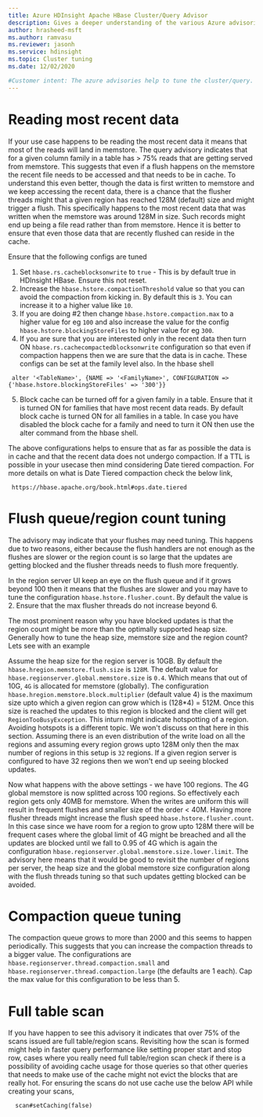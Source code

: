 ```yaml
---
title: Azure HDInsight Apache HBase Cluster/Query Advisor
description: Gives a deeper understanding of the various Azure advisories for HDInsight HBase
author: hrasheed-msft
ms.author: ramvasu
ms.reviewer: jasonh
ms.service: hdinsight
ms.topic: Cluster tuning
ms.date: 12/02/2020

#Customer intent: The azure advisories help to tune the cluster/query. This doc gives a much deeper understanding of the various advisories including the recommended configuration tunings.
---
```


# Reading most recent data
If your use case happens to be reading the most recent data it means that most of the reads will land in memstore. The query advisory indicates that for a given column family in a table has > 75% reads that are getting served from memstore. This suggests that even if a flush happens on the memstore the recent file needs to be accessed and that needs to be in cache. To understand this even better, though the data is first written to memstore and we keep accessing the recent data, there is a chance that the flusher threads might that a given region has reached 128M (default) size and might trigger a flush. This specifically happens to the most recent data that was written when the memstore was around 128M in size. Such records might end up being a file read rather than from memstore. Hence it is better to ensure that even those data that are recently flushed can reside in the cache.

Ensure that the following configs are tuned
1.  Set `hbase.rs.cacheblocksonwrite` to `true`  - This is by default true in HDInsight HBase. Ensure this not reset.
2.  Increase the `hbase.hstore.compactionThreshold` value so that you can avoid the compaction from kicking in. By default this is `3`. You can increase it to a higher value like `10`.
3. If you are doing #2 then change `hbase.hstore.compaction.max` to a higher value for eg `100` and also increase the value for the config `hbase.hstore.blockingStoreFiles` to higher value for eg `300`.
4. If you are sure that you are interested only in the recent data then turn ON `hbase.rs.cachecompactedblocksonwrite` configuration so that even if compaction happens then we are sure that the data is in cache. These configs can be set at the family level also. In the hbase shell
  ```
   alter '<TableName>', {NAME => '<FamilyName>', CONFIGURATION => {'hbase.hstore.blockingStoreFiles' => '300'}}
  ```
5. Block cache can be turned off for a given family in a table. Ensure that it is turned ON for families that have most recent data reads. By default block cache is turned ON for all families in a table. In case you have disabled the block cache for a family and need to turn it ON then use the alter command from the hbase shell.


The above configurations helps to ensure that as far as possible the data is in cache and that the recent data does not undergo compaction. If a TTL is possible in your usecase then mind considering Date tiered compaction. For more details on what is Date Tiered compaction check the below link,
  ```
   https://hbase.apache.org/book.html#ops.date.tiered
  ```

# Flush queue/region count tuning
The advisory may indicate that your flushes may need tuning. This happens due to two reasons, either because the flush handlers are not enough as the flushes are slower or the region count is so large that the updates are getting blocked and the flusher threads needs to flush more frequently. 

In the region server UI keep an eye on the flush queue and if it grows beyond 100 then it means that the flushes are slower and you may have to tune the  configuration  `hbase.hstore.flusher.count`. By default the value is 2. Ensure that the max flusher threads do not increase beyond 6.

The most prominent reason why you have blocked updates is that the region count might be more than the optimally supported heap size. Generally how to tune the heap size, memstore size and the region count? Lets see with an example

Assume the heap size for the region server is 10GB. By default the `hbase.hregion.memstore.flush.size` is `128M`. The default value for `hbase.regionserver.global.memstore.size` is `0.4`. Which means that out of 10G, `4G` is allocated for memstore (globally).
The configuration `hbase.hregion.memstore.block.multiplier` (default value 4) is the maximum size upto which a given region can grow which is (128*4) = 512M. Once this size is reached the updates to this region is blocked and the client will get `RegionTooBusyException`. This inturn might indicate hotspotting of a region. Avoiding hotspots is a different topic. We won't discuss on that here in this section.
Assuming there is an even distribution of the write load on all the regions and assuming every region grows upto 128M only then the max number of regions in this setup is `32` regions. If a given region server is configured to have 32 regions then we won't end up seeing blocked updates.

Now what happens with the above settings - we have 100 regions. The 4G global memstore is now splitted across 100 regions. So effectively each region gets only 40MB for memstore. When the writes are uniform this will result in frequent flushes and smaller size of the order < 40M. Having more flusher threads might increase the flush speed `hbase.hstore.flusher.count`.
In this case since we have room for a region to grow upto 128M there will be frequent cases where the global limit of 4G might be breached and all the updates are blocked until we fall to 0.95 of 4G which is again the configuration `hbase.regionserver.global.memstore.size.lower.limit`. The advisory here means that it would be good to revisit the number of regions per server, the heap size and the global memstore size configuration along with the flush threads tuning so that such updates getting blocked can be avoided.

# Compaction queue tuning
The compaction queue grows to more than 2000 and this seems to happen periodically. This suggests that you can increase the compaction threads to a bigger value. The configurations are `hbase.regionserver.thread.compaction.small` and `hbase.regionserver.thread.compaction.large` (the defaults are 1 each).
Cap the max value for this configuration to be less than 5.

# Full table scan
If you have happen to see this advisory it indicates that over 75% of the scans issued are full table/region scans. Revisiting how the scan is formed might help in faster query performance like setting proper start and stop row, cases where you really need full table/region scan check if there is a possibility of avoiding cache usage for those queries so that other queries that needs to make use of the cache might not evict the blocks that are really hot.
For ensuring the scans do not use cache use the below API while creating your scans,
  ```
    scan#setCaching(false)
  ```